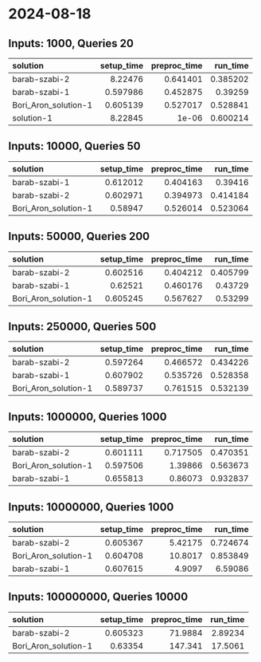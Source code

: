 # 2024-08-18

## Inputs: 1000, Queries 20

| solution             |   setup_time |   preproc_time |   run_time |
|:---------------------|-------------:|---------------:|-----------:|
| barab-szabi-2        |     8.22476  |       0.641401 |   0.385202 |
| barab-szabi-1        |     0.597986 |       0.452875 |   0.39259  |
| Bori_Aron_solution-1 |     0.605139 |       0.527017 |   0.528841 |
| solution-1           |     8.22845  |       1e-06    |   0.600214 |

## Inputs: 10000, Queries 50

| solution             |   setup_time |   preproc_time |   run_time |
|:---------------------|-------------:|---------------:|-----------:|
| barab-szabi-1        |     0.612012 |       0.404163 |   0.39416  |
| barab-szabi-2        |     0.602971 |       0.394973 |   0.414184 |
| Bori_Aron_solution-1 |     0.58947  |       0.526014 |   0.523064 |

## Inputs: 50000, Queries 200

| solution             |   setup_time |   preproc_time |   run_time |
|:---------------------|-------------:|---------------:|-----------:|
| barab-szabi-2        |     0.602516 |       0.404212 |   0.405799 |
| barab-szabi-1        |     0.62521  |       0.460176 |   0.43729  |
| Bori_Aron_solution-1 |     0.605245 |       0.567627 |   0.53299  |

## Inputs: 250000, Queries 500

| solution             |   setup_time |   preproc_time |   run_time |
|:---------------------|-------------:|---------------:|-----------:|
| barab-szabi-2        |     0.597264 |       0.466572 |   0.434226 |
| barab-szabi-1        |     0.607902 |       0.535726 |   0.528358 |
| Bori_Aron_solution-1 |     0.589737 |       0.761515 |   0.532139 |

## Inputs: 1000000, Queries 1000

| solution             |   setup_time |   preproc_time |   run_time |
|:---------------------|-------------:|---------------:|-----------:|
| barab-szabi-2        |     0.601111 |       0.717505 |   0.470351 |
| Bori_Aron_solution-1 |     0.597506 |       1.39866  |   0.563673 |
| barab-szabi-1        |     0.655813 |       0.86073  |   0.932837 |

## Inputs: 10000000, Queries 1000

| solution             |   setup_time |   preproc_time |   run_time |
|:---------------------|-------------:|---------------:|-----------:|
| barab-szabi-2        |     0.605367 |        5.42175 |   0.724674 |
| Bori_Aron_solution-1 |     0.604708 |       10.8017  |   0.853849 |
| barab-szabi-1        |     0.607615 |        4.9097  |   6.59086  |

## Inputs: 100000000, Queries 10000

| solution             |   setup_time |   preproc_time |   run_time |
|:---------------------|-------------:|---------------:|-----------:|
| barab-szabi-2        |     0.605323 |        71.9884 |    2.89234 |
| Bori_Aron_solution-1 |     0.63354  |       147.341  |   17.5061  |